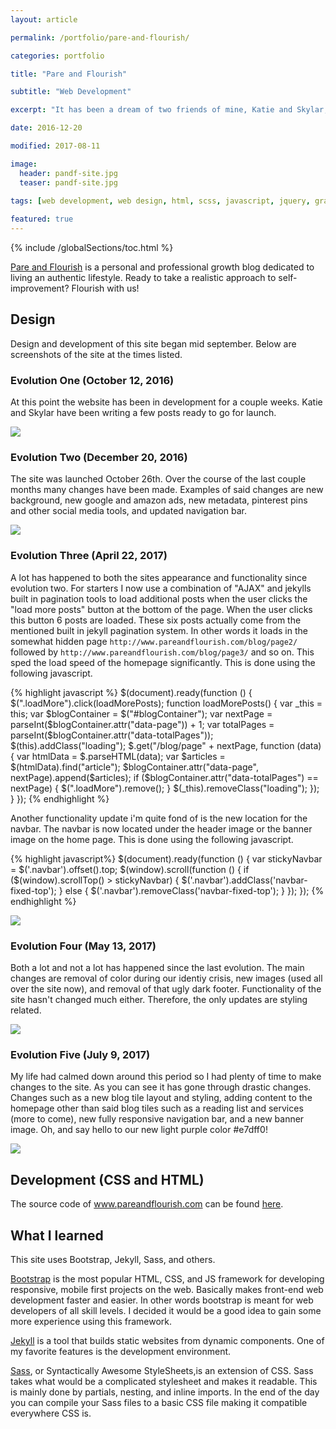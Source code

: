 ```yaml
---
layout: article

permalink: /portfolio/pare-and-flourish/

categories: portfolio

title: "Pare and Flourish"

subtitle: "Web Development"

excerpt: "It has been a dream of two friends of mine, Katie and Skylar, to create a blog. This post documents the journey."

date: 2016-12-20

modified: 2017-08-11

image: 
  header: pandf-site.jpg
  teaser: pandf-site.jpg
  
tags: [web development, web design, html, scss, javascript, jquery, graphic design, photoshop, jekyll, bootstrap]

featured: true
---
```

{% include /globalSections/toc.html %}

<a href="http://www.pareandflourish.com/">Pare and Flourish</a> is a personal and professional growth blog dedicated to living an authentic lifestyle. Ready to take a realistic approach to self-improvement? Flourish with us!

## Design
Design and development of this site began mid september. Below are screenshots of the site at the times listed.

### Evolution One (October 12, 2016)
At this point the website has been in development for a couple weeks. Katie and Skylar have been writing a few posts ready to go for launch. 

<div class="scroll-box">
    <img src="/images/post-pare-and-flourish-site-evo/evo1.jpg">
</div>

### Evolution Two (December 20, 2016)
The site was launched October 26th. Over the course of the last couple months many changes have been made. Examples of said changes are new background, new google and amazon ads, new metadata, pinterest pins and other social media tools, and updated navigation bar.

<div class="scroll-box">
    <img src="/images/post-pare-and-flourish-site-evo/evo2.jpg">
</div>

### Evolution Three (April 22, 2017)
A lot has happened to both the sites appearance and functionality since evolution two. For starters I now use a combination of "AJAX" and jekylls built in pagination tools to load additional posts when the user clicks the "load more posts" button at the bottom of the page. When the user clicks this button 6 posts are loaded. These six posts actually come from the mentioned built in jekyll pagination system. In other words it loads in the somewhat hidden page `http://www.pareandflourish.com/blog/page2/` followed by `http://www.pareandflourish.com/blog/page3/` and so on. This sped the load speed of the homepage significantly. This is done using the following javascript.

{% highlight javascript %}
$(document).ready(function () {
	$(".loadMore").click(loadMorePosts);
	function loadMorePosts() {
		var _this = this;
		var $blogContainer = $("#blogContainer");
		var nextPage = parseInt($blogContainer.attr("data-page")) + 1;
		var totalPages = parseInt($blogContainer.attr("data-totalPages"));
		$(this).addClass("loading");
		$.get("/blog/page" + nextPage, function (data) {
			var htmlData = $.parseHTML(data);
			var $articles = $(htmlData).find("article");
			$blogContainer.attr("data-page", nextPage).append($articles);
			if ($blogContainer.attr("data-totalPages") == nextPage) {
				$(".loadMore").remove();
			}
			$(_this).removeClass("loading");
		});
	}
});
{% endhighlight %}

Another functionality update i'm quite fond of is the new location for the navbar. The navbar is now located under the header image or the banner image on the home page. This is done using the following javascript.

{% highlight javascript%}
$(document).ready(function () {
	var stickyNavbar = $('.navbar').offset().top;
	$(window).scroll(function () {
		if ($(window).scrollTop() > stickyNavbar) {
			$('.navbar').addClass('navbar-fixed-top');
		} else {
			$('.navbar').removeClass('navbar-fixed-top');
		}
	});
});
{% endhighlight %}

<div class="scroll-box">
    <img src="/images/post-pare-and-flourish-site-evo/evo3.jpg">
</div>

### Evolution Four (May 13, 2017)
Both a lot and not a lot has happened since the last evolution. The main changes are removal of color during our identiy crisis, new images (used all over the site now), and removal of that ugly dark footer. Functionality of the site hasn't changed much either. Therefore, the only updates are styling related.

<div class="scroll-box">
    <img src="/images/post-pare-and-flourish-site-evo/evo4.jpg">
</div>

### Evolution Five (July 9, 2017)
My life had calmed down around this period so I had plenty of time to make changes to the site. As you can see it has gone through drastic changes. Changes such as a new blog tile layout and styling, adding content to the homepage other than said blog tiles such as a reading list and services (more to come), new fully responsive navigation bar, and a new banner image. Oh, and say hello to our new light purple color #e7dff0!

<div class="scroll-box">
    <img src="/images/post-pare-and-flourish-site-evo/evo5.jpg">
</div>

## Development (CSS and HTML)
The source code of www.pareandflourish.com can be found <a href="https://github.com/mtlong29/pareandflourish_site">here</a>.

## What I learned
This site uses Bootstrap, Jekyll, Sass, and others.

<a href="http://getbootstrap.com/">Bootstrap</a> is the most popular HTML, CSS, and JS framework for developing responsive, mobile first projects on the web. Basically makes front-end web development faster and easier. In other words bootstrap is meant for web developers of all skill levels. I decided it would be a good idea to gain some more experience using this framework.

<a href="https://jekyllrb.com/">Jekyll</a> is a tool that builds static websites from dynamic components. One of my favorite features is the development environment.

<a href="http://sass-lang.com/">Sass</a>, or Syntactically Awesome StyleSheets,is an extension of CSS. Sass takes what would be a complicated stylesheet and makes it readable. This is mainly done by partials, nesting, and inline imports. In the end of the day you can compile your Sass files to a basic CSS file making it compatible everywhere CSS is.